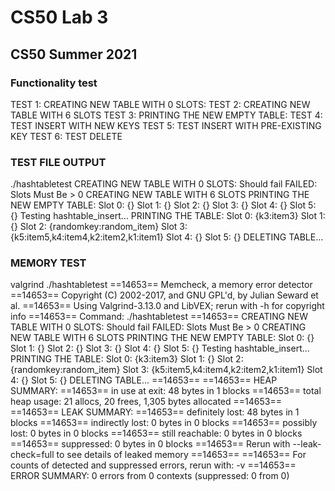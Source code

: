 # CS50 Lab 3
## CS50 Summer 2021

### Functionality test
TEST 1: CREATING NEW TABLE WITH 0 SLOTS:
TEST 2: CREATING NEW TABLE WITH 6 SLOTS
TEST 3: PRINTING THE NEW EMPTY TABLE:
TEST 4: TEST INSERT WITH NEW KEYS
TEST 5: TEST INSERT WITH PRE-EXISTING KEY
TEST 6: TEST DELETE

### TEST FILE OUTPUT
./hashtabletest 
CREATING NEW TABLE WITH 0 SLOTS: Should fail
FAILED: Slots Must Be > 0
CREATING NEW TABLE WITH 6 SLOTS
PRINTING THE NEW EMPTY TABLE:
Slot 0: {} 
Slot 1: {} 
Slot 2: {} 
Slot 3: {} 
Slot 4: {} 
Slot 5: {} 
Testing hashtable_insert...
PRINTING THE TABLE:
Slot 0: {k3:item3} 
Slot 1: {} 
Slot 2: {randomkey:random_item} 
Slot 3: {k5:item5,k4:item4,k2:item2,k1:item1} 
Slot 4: {} 
Slot 5: {} 
DELETING TABLE...

### MEMORY TEST
valgrind ./hashtabletest
==14653== Memcheck, a memory error detector
==14653== Copyright (C) 2002-2017, and GNU GPL'd, by Julian Seward et al.
==14653== Using Valgrind-3.13.0 and LibVEX; rerun with -h for copyright info
==14653== Command: ./hashtabletest
==14653== 
CREATING NEW TABLE WITH 0 SLOTS: Should fail
FAILED: Slots Must Be > 0
CREATING NEW TABLE WITH 6 SLOTS
PRINTING THE NEW EMPTY TABLE:
Slot 0: {} 
Slot 1: {} 
Slot 2: {} 
Slot 3: {} 
Slot 4: {} 
Slot 5: {} 
Testing hashtable_insert...
PRINTING THE TABLE:
Slot 0: {k3:item3} 
Slot 1: {} 
Slot 2: {randomkey:random_item} 
Slot 3: {k5:item5,k4:item4,k2:item2,k1:item1} 
Slot 4: {} 
Slot 5: {} 
DELETING TABLE...
==14653== 
==14653== HEAP SUMMARY:
==14653==     in use at exit: 48 bytes in 1 blocks
==14653==   total heap usage: 21 allocs, 20 frees, 1,305 bytes allocated
==14653== 
==14653== LEAK SUMMARY:
==14653==    definitely lost: 48 bytes in 1 blocks
==14653==    indirectly lost: 0 bytes in 0 blocks
==14653==      possibly lost: 0 bytes in 0 blocks
==14653==    still reachable: 0 bytes in 0 blocks
==14653==         suppressed: 0 bytes in 0 blocks
==14653== Rerun with --leak-check=full to see details of leaked memory
==14653== 
==14653== For counts of detected and suppressed errors, rerun with: -v
==14653== ERROR SUMMARY: 0 errors from 0 contexts (suppressed: 0 from 0)